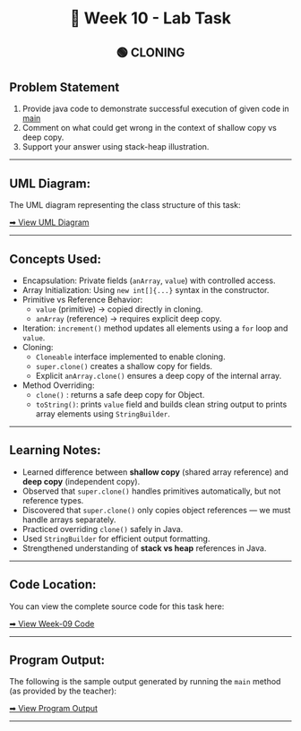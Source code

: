 <h1 align="center">📄 Week 10 - Lab Task</h1>

<h2 align="center">🟢 CLONING </h2>

## Problem Statement

1. Provide java code to demonstrate successful execution of given code in
   [main](./code/Cloning.java)
2. Comment on what could get wrong in the context of shallow copy vs deep copy. 
3. Support your answer using stack-heap illustration. 

--- 

## UML Diagram:

The UML diagram representing the class structure of this task:

[➡ View UML Diagram](./uml.png)

---

## Concepts Used:

- Encapsulation: Private fields (`anArray`, `value`) with controlled access.
- Array Initialization: Using `new int[]{...}` syntax in the constructor.
- Primitive vs Reference Behavior:
  - `value` (primitive) → copied directly in cloning.
  - `anArray` (reference) → requires explicit deep copy.
- Iteration: `increment()` method updates all elements using a `for` loop and `value`. 
- Cloning:
   - `Cloneable` interface implemented to enable cloning.
   - `super.clone()` creates a shallow copy for fields.
   - Explicit `anArray.clone()` ensures a deep copy of the internal array.
- Method Overriding:
   - `clone()` : returns a safe deep copy for Object. 
   - `toString()`: prints `value` field and builds clean string output to prints array elements using `StringBuilder`.

--- 

## Learning Notes:

- Learned difference between **shallow copy** (shared array reference) and **deep copy** (independent copy).
- Observed that `super.clone()` handles primitives automatically, but not reference types.
- Discovered that `super.clone()` only copies object references — we must handle arrays separately.
- Practiced overriding `clone()` safely in Java.
- Used `StringBuilder` for efficient output formatting.
- Strengthened understanding of **stack vs heap** references in Java.

---

## Code Location:

You can view the complete source code for this task here:

[➡ View Week-09 Code](./code)

---

## Program Output:

The following is the sample output generated by running the `main` method (as provided by the teacher):

[➡ View Program Output](./output.png)

---
